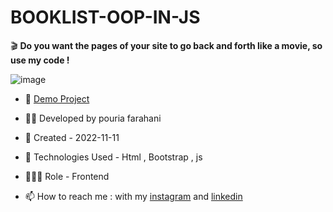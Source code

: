 # BOOKLIST-OOP-IN-JS

🎬 **Do you want the pages of your site to go back and forth like a movie, so use my code !**

![image](https://user-images.githubusercontent.com/109727844/201334000-c4315021-6106-4492-9fd2-58e9fa8f52fc.jpg)

- 🔗 [Demo Project](https://pouria-farahani-developer.github.io/BOOKLIST-OOP-IN-JS/)

- 👨‍💻 Developed by pouria farahani

- 📆 Created - 2022-11-11

- 🤖 Technologies Used - Html , Bootstrap , js

- 🕵🏻‍♀️ Role - Frontend

- 📫 How to reach me : with my [instagram](https://www.instagram.com/pouria_farahani_developer) and [linkedin](https://www.linkedin.com/in/pouria-farahani-developer)
